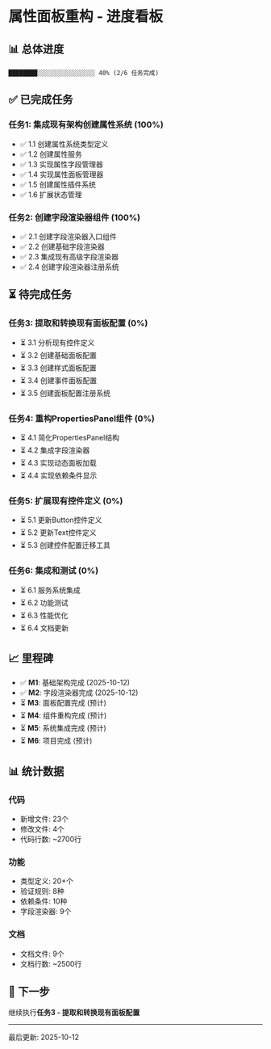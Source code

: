 # 属性面板重构 - 进度看板

## 📊 总体进度

```
████████░░░░░░░░░░░░░░░░ 40% (2/6 任务完成)
```

## ✅ 已完成任务

### 任务1: 集成现有架构创建属性系统 (100%)

- ✅ 1.1 创建属性系统类型定义
- ✅ 1.2 创建属性服务
- ✅ 1.3 实现属性字段管理器
- ✅ 1.4 实现属性面板管理器
- ✅ 1.5 创建属性插件系统
- ✅ 1.6 扩展状态管理

### 任务2: 创建字段渲染器组件 (100%)

- ✅ 2.1 创建字段渲染器入口组件
- ✅ 2.2 创建基础字段渲染器
- ✅ 2.3 集成现有高级字段渲染器
- ✅ 2.4 创建字段渲染器注册系统

## ⏳ 待完成任务

### 任务3: 提取和转换现有面板配置 (0%)

- ⏳ 3.1 分析现有控件定义
- ⏳ 3.2 创建基础面板配置
- ⏳ 3.3 创建样式面板配置
- ⏳ 3.4 创建事件面板配置
- ⏳ 3.5 创建面板配置注册系统

### 任务4: 重构PropertiesPanel组件 (0%)

- ⏳ 4.1 简化PropertiesPanel结构
- ⏳ 4.2 集成字段渲染器
- ⏳ 4.3 实现动态面板加载
- ⏳ 4.4 实现依赖条件显示

### 任务5: 扩展现有控件定义 (0%)

- ⏳ 5.1 更新Button控件定义
- ⏳ 5.2 更新Text控件定义
- ⏳ 5.3 创建控件配置迁移工具

### 任务6: 集成和测试 (0%)

- ⏳ 6.1 服务系统集成
- ⏳ 6.2 功能测试
- ⏳ 6.3 性能优化
- ⏳ 6.4 文档更新

## 📈 里程碑

- ✅ **M1**: 基础架构完成 (2025-10-12)
- ✅ **M2**: 字段渲染器完成 (2025-10-12)
- ⏳ **M3**: 面板配置完成 (预计)
- ⏳ **M4**: 组件重构完成 (预计)
- ⏳ **M5**: 系统集成完成 (预计)
- ⏳ **M6**: 项目完成 (预计)

## 📊 统计数据

### 代码

- 新增文件: 23个
- 修改文件: 4个
- 代码行数: ~2700行

### 功能

- 类型定义: 20+个
- 验证规则: 8种
- 依赖条件: 10种
- 字段渲染器: 9个

### 文档

- 文档文件: 9个
- 文档行数: ~2500行

## 🎯 下一步

继续执行**任务3 - 提取和转换现有面板配置**

---

最后更新: 2025-10-12
